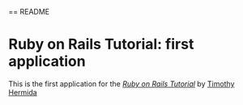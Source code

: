 == README

# Ruby on Rails Tutorial: first application

This is the first application for the
[*Ruby on Rails Tutorial*](http://railstutorial.org/)
by [Timothy Hermida](www.supertimmeh.com)